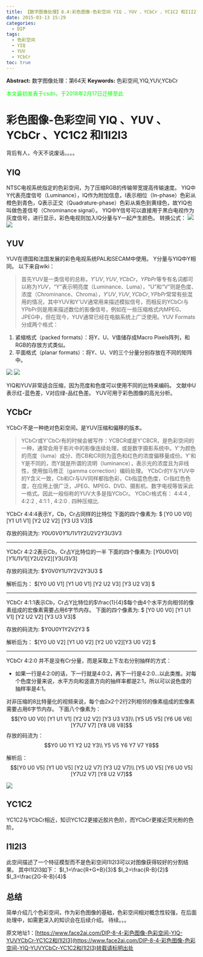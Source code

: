```yaml
---
title: 【数字图像处理】8.4:彩色图像-色彩空间 YIQ 、YUV 、YCbCr 、YC1C2 和I1I2I3
date: 2015-03-13 15:29
categories:
  - DIP
tags:
  - 色彩空间
  - YIQ
  - YUV
  - YCbCr
toc: true
---
```

**Abstract:** 数字图像处理：第64天
**Keywords:** 色彩空间,YIQ,YUV,YCbCr
<!--more-->
<font color="00FF00">本文最初发表于csdn，于2018年2月17日迁移至此</font>
# 彩色图像-色彩空间 YIQ 、YUV 、YCbCr 、YC1C2 和I1I2I3
背后有人，今天不说废话。。。。
## YIQ
NTSC电视系统指定的色彩空间，为了压缩RGB的传输带宽提高传输速度。
YIQ中Y代表亮度信号（Luminance），IQ作为附加信息，I表示相位（In-phase）色彩从橙色到青色，Q表示正交（Quadrature-phase）色彩从紫色到黄绿色，故YIQ也叫做色差信号（Chrominance signal）。
YIQ中Y信号可以直接用于黑白电视作为灰度信号，进行显示，彩色电视则加入IQ分量与Y一起产生颜色。
转换公式：
![](https://tony4ai-1251394096.cos.ap-hongkong.myqcloud.com/blog_images/DIP-8-4-彩色图像-色彩空间-YIQ-YUVYCbCr-YC1C2和I1I2I3/20150313143318884.png)
![](https://tony4ai-1251394096.cos.ap-hongkong.myqcloud.com/blog_images/DIP-8-4-彩色图像-色彩空间-YIQ-YUVYCbCr-YC1C2和I1I2I3/20150313143634049.png)

## YUV
YUV在德国和法国发展的彩色电视系统PAL和SECAM中使用。
Y分量与YIQ中Y相同。
以下来自wiki：
>首先YUV是一类信号的总称，$Y'UV, YUV, YCbCr，YPbPr$等专有名词都可以称为$YUV$，“Y”表示明亮度（Luminance、Luma），“U”和“V”则是色度、浓度（Chrominance、Chroma），$Y'UV, YUV, YCbCr, YPbPr$常常有些混用的情况，其中YUV和Y'UV通常用来描述模拟信号，而相反的YCbCr与YPbPr则是用来描述数位的影像信号，例如在一些压缩格式内MPEG、JPEG中，但在现今，YUV通常已经在电脑系统上广泛使用。YUV Formats分成两个格式：
1. 紧缩格式（packed formats）：将Y、U、V值储存成Macro Pixels阵列，和RGB的存放方式类似。
2. 平面格式（planar formats）：将Y、U、V的三个分量分别存放在不同的矩阵中。

![](https://tony4ai-1251394096.cos.ap-hongkong.myqcloud.com/blog_images/DIP-8-4-彩色图像-色彩空间-YIQ-YUVYCbCr-YC1C2和I1I2I3/20150313144329727.png)
![](https://tony4ai-1251394096.cos.ap-hongkong.myqcloud.com/blog_images/DIP-8-4-彩色图像-色彩空间-YIQ-YUVYCbCr-YC1C2和I1I2I3/20150313144316280.png)

YIQ和YUV非常适合压缩，因为亮度和色度可以使用不同的比特来编码。
文献中U表示红-蓝色差，V对应绿-品红色差。
YUV可用于彩色图像的高光分析。
## YCbCr
YCbCr不是一种绝对色彩空间，是YUV压缩和偏移的版本。
>YCbCr或Y'CbCr有的时候会被写作：YCBCR或是Y'CBCR，是色彩空间的一种，通常会用于影片中的影像连续处理，或是数字摄影系统中。Y'为颜色的亮度（luma）成分、而CB和CR则为蓝色和红色的浓度偏移量成份。Y'和Y是不同的，而Y就是所谓的流明（luminance），表示光的浓度且为非线性，使用伽马修正（gamma correction）编码处理。
YCbCr的Y与YUV中的Y含义一致，Cb和Cr与UV同样都指色彩，Cb指蓝色色度，Cr指红色色度，在应用上很广泛，JPEG、MPEG、DVD、摄影机、数字电视等皆采此一格式。因此一般俗称的YUV大多是指YCbCr。
YCbCr格式有：
4∶4∶4 ,
4∶2∶2 ,
4∶1∶1 ,
4∶2∶0 .
四种压缩比.

YCbCr 4:4:4表示Y，Cb，Cr占同样的比特位
下面的四个像素为:
$ [Y0 U0 V0] [Y1 U1 V1] [Y2 U2 V2] [Y3 U3 V3]$

存放的码流为:
$Y0 U0 V0 Y1 U1 V1 Y2 U2 V2 Y3 U3 V3$


----------


YCbCr 4:2:2表示Cb，Cr占Y比特位的一半
下面的四个像素为:
$[Y0 U0 V0] [Y1 U1 V1] [Y2 U2 V2] [Y3 U3 V3]$

存放的码流为:
$Y0V0Y1U1Y2V2Y3U3 $

解析后为：
$[Y0 U0 V1] [Y1 U0 V1] [Y2 U2 V3] [Y3 U2 V3] $

----------

YCbCr 4:1:1表示Cb，Cr占Y比特位的$\frac{1}{4}$每个由4个水平方向相邻的像素组成的宏像素需要占用6字节内存。
下面的四个像素为:
$ [Y0 U0 V0] [Y1 U1 V1] [Y2 U2 V2] [Y3 U3 V3]$

存放的码流为:
$Y0U0Y1Y2V2Y3 $

解析后为：
$[Y0 U0 V2] [Y1 U0 V2] [Y2 U0 V2][Y3 U0 V2] $

----------

YCbCr 4:2:0 并不是没有Cr分量，而是采取上下左右分别抽样的方式：

 - 如果一行是4:2:0的话，下一行就是4:0:2，再下一行是4:2:0...以此类推。对每个色度分量来说，水平方向和竖直方向的抽样率都是2:1，所以可以说色度的抽样率是4:1。

对非压缩的8比特量化的视频来说，每个由2x2个2行2列相邻的像素组成的宏像素需要占用6字节内存。
下面八个像素为：
   $$[Y0 U0 V0] [Y1 U1 V1] [Y2 U2 V2] [Y3 U3 V3]\\
  [Y5 U5 V5] [Y6 U6 V6] [Y7U7 V7] [Y8 U8 V8]$$
存放的码流为：
   $$Y0 U0 Y1 Y2 U2 Y3\\
 Y5 V5 Y6 Y7 V7 Y8$$

解析后：
 $$[Y0 U0 V5] [Y1 U0 V5] [Y2 U2 V7] [Y3 U2 V7]\\
   [Y5 U0 V5] [Y6 U0 V5] [Y7U2 V7] [Y8 U2 V7]$$

![](https://tony4ai-1251394096.cos.ap-hongkong.myqcloud.com/blog_images/DIP-8-4-彩色图像-色彩空间-YIQ-YUVYCbCr-YC1C2和I1I2I3/20150313151447503.png)

## YC1C2
YC1C2与YCbCr相近，知识YC1C2更接近胶片色阶，而YCbCr更接近荧光粉的色阶。
## I1I2I3
此空间描述了一个特征模型而不是色彩空间I1I2I3可以对图像获得较好的分割结果。
其中I1I2I3如下：
$I_1=\frac{R+G+B}{3}$
$I_2=\frac{R-B}{2}$
$I_3=\frac{2G-R-B}{4}$
## 总结
简单介绍几个色彩空间，作为彩色图像的基础，色彩空间相对概念性较强，在后面处理中，如需更深入的知识会在后续介绍。
待续。。。





原文地址1：[https://www.face2ai.com/DIP-8-4-彩色图像-色彩空间-YIQ-YUVYCbCr-YC1C2和I1I2I3](https://www.face2ai.com/DIP-8-4-彩色图像-色彩空间-YIQ-YUVYCbCr-YC1C2和I1I2I3)转载请标明出处
